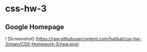 # css-hw-3

## Google Homepage 

! [Screenshot] (https://raw.githubusercontent.com/halibal/css-hw-3/main/CSS-Homework-3/new.png)
